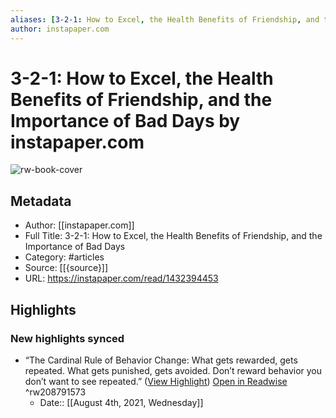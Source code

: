 ```yaml
---
aliases: [3-2-1: How to Excel, the Health Benefits of Friendship, and the Importance of Bad Days, 3-2-1: How to Excel, the Health Benefits of Friendship, and the Importance of Bad Days]
author: instapaper.com
---
```

# 3-2-1: How to Excel, the Health Benefits of Friendship, and the Importance of Bad Days by instapaper.com

![rw-book-cover](https://readwise-assets.s3.amazonaws.com/static/images/article0.00998d930354.png)

## Metadata
- Author: [[instapaper.com]]
- Full Title: 3-2-1: How to Excel, the Health Benefits of Friendship, and the Importance of Bad Days
- Category: #articles
- Source: [[{source}]]
- URL: https://instapaper.com/read/1432394453

## Highlights
### New highlights synced
- “The Cardinal Rule of Behavior Change:
  What gets rewarded, gets repeated. What gets punished, gets avoided.
  Don’t reward behavior you don’t want to see repeated.” ([View Highlight](https://instapaper.com/read/1432394453/17102812)) [Open in Readwise](https://readwise.io/open/208791573) ^rw208791573
    - Date:: [[August 4th, 2021, Wednesday]]
